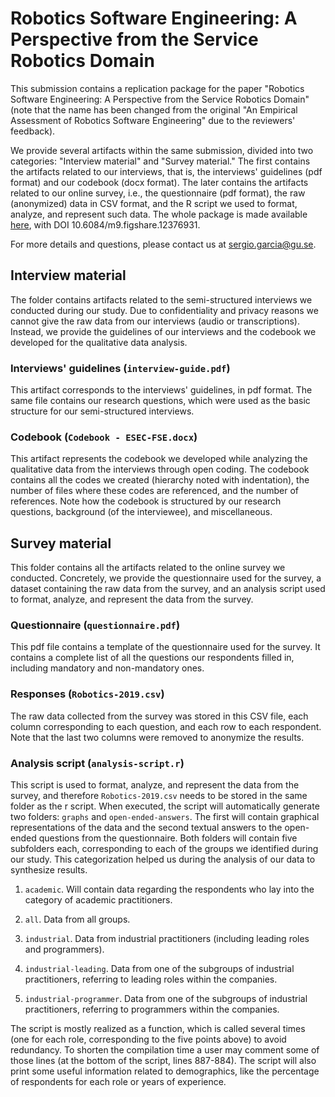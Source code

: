 # Robotics Software Engineering: A Perspective from the Service Robotics Domain

This submission contains a replication package for the paper "Robotics Software Engineering: A Perspective from the Service Robotics Domain" (note that the name has been changed from the original "An Empirical Assessment of Robotics Software Engineering" due to the reviewers' feedback).

We provide several artifacts within the same submission, divided into two categories: "Interview material" and "Survey material." The first contains the artifacts related to our interviews, that is, the interviews' guidelines (pdf format) and our codebook (docx format). The later contains the artifacts related to our online survey, i.e., the questionnaire (pdf format), the raw (anonymized) data in CSV format, and the R script we used to format, analyze, and represent such data. The whole package is made available [here](https://figshare.com/articles/Robotics_Software_Engineering_A_Perspective_from_the_Service_Robotics_Domain/12376931), with DOI 10.6084/m9.figshare.12376931.

For more details and questions, please contact us at sergio.garcia@gu.se.

## Interview material

The folder contains artifacts related to the semi-structured interviews we conducted during our study. Due to confidentiality and privacy reasons we cannot give the raw data from our interviews (audio or transcriptions). Instead, we provide the guidelines of our interviews and the codebook we developed for the qualitative data analysis.

### Interviews' guidelines (`interview-guide.pdf`)

This artifact corresponds to the interviews' guidelines, in pdf format. The same file contains our research questions, which were used as the basic structure for our semi-structured interviews.

### Codebook (`Codebook - ESEC-FSE.docx`)

This artifact represents the codebook we developed while analyzing the qualitative data from the interviews through open coding. The codebook contains all the codes we created (hierarchy noted with indentation), the number of files where these codes are referenced, and the number of references. Note how the codebook is structured by our research questions, background (of the interviewee), and miscellaneous. 

## Survey material

This folder contains all the artifacts related to the online survey we conducted. Concretely, we provide the questionnaire used for the survey, a dataset containing the raw data from the survey, and an analysis script used to format, analyze, and represent the data from the survey.

### Questionnaire (`questionnaire.pdf`)

This pdf file contains a template of the questionnaire used for the survey. It contains a complete list of all the questions our respondents filled in, including mandatory and non-mandatory ones.

### Responses (`Robotics-2019.csv`)

The raw data collected from the survey was stored in this CSV file, each column corresponding to each question, and each row to each respondent. Note that the last two columns were removed to anonymize the results.

### Analysis script (`analysis-script.r`)

This script is used to format, analyze, and represent the data from the survey, and therefore `Robotics-2019.csv` needs to be stored in the same folder as the r script. When executed, the script will automatically generate two folders: `graphs` and `open-ended-answers`. The first will contain graphical representations of the data and the second textual answers to the open-ended questions from the questionnaire. Both folders will contain five subfolders each, corresponding to each of the groups we identified during our study. This categorization helped us during the analysis of our data to synthesize results.

1. `academic`. Will contain data regarding the respondents who lay into the category of academic practitioners.

2. `all`. Data from all groups.

3. `industrial`. Data from industrial practitioners (including leading roles and programmers).

4. `industrial-leading`. Data from one of the subgroups of industrial practitioners, referring to leading roles within the companies.

5. `industrial-programmer`. Data from one of the subgroups of industrial practitioners, referring to programmers within the companies.

The script is mostly realized as a function, which is called several times (one for each role, corresponding to the five points above) to avoid redundancy. To shorten the compilation time a user may comment some of those lines (at the bottom of the script, lines 887-884). The script will also print some useful information related to demographics, like the percentage of respondents for each role or years of experience.
